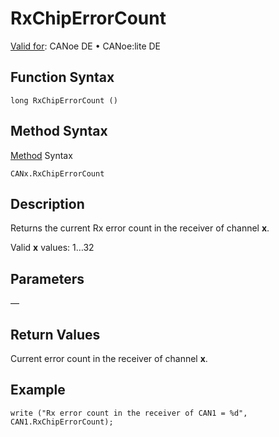 # RxChipErrorCount

[Valid for](../../../Shared/FeatureAvailability.md): CANoe DE • CANoe:lite DE

## Function Syntax

```
long RxChipErrorCount ()
```

## Method Syntax

[Method](../../../Shared/CAPL/General/ClassesAndObjects.md) Syntax

```
CANx.RxChipErrorCount
```

## Description

Returns the current Rx error count in the receiver of channel **x**.

Valid **x** values: 1…32

## Parameters

—

## Return Values

Current error count in the receiver of channel **x**.

## Example

```plaintext
write ("Rx error count in the receiver of CAN1 = %d", CAN1.RxChipErrorCount);
```
